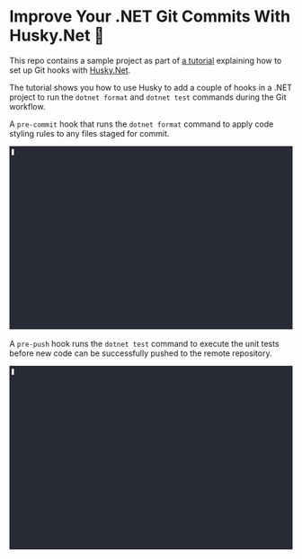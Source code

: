 # Improve Your .NET Git Commits With Husky.Net 🐺

This repo contains a sample project as part of [a tutorial](https://fullstackmark.com/post/30/improve-your-dotnet-git-commits-with-husky-dotnet) explaining how to set up Git hooks with [Husky.Net](https://github.com/alirezanet/husky.net).

The tutorial shows you how to use Husky to add a couple of hooks in a .NET project to run the `dotnet format` and `dotnet test` commands during the Git workflow.

A `pre-commit` hook that runs the `dotnet format` command to apply code styling rules to any files staged for commit.

<img src="docs/pre-commit-hook-demo.gif" />

A `pre-push` hook runs the `dotnet test` command to execute the unit tests before new code can be successfully pushed to the remote repository.

<img src="docs/pre-push-hook-demo.gif" />

